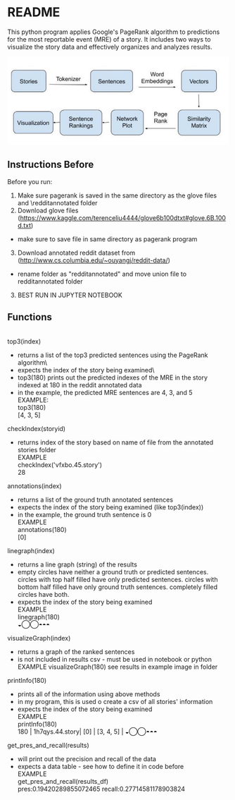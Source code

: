 # README

This python program applies Google's PageRank algorithm to predictions for the most reportable event (MRE) of a story. It includes two ways to visualize the story data and effectively organizes and analyzes results.

![Flow chart of program](diagram.jpg)

## Instructions Before

Before you run:
1. Make sure pagerank is saved in the same directory as the glove files and \redditannotated folder
2. Download glove files (https://www.kaggle.com/terenceliu4444/glove6b100dtxt#glove.6B.100d.txt)
  - make sure to save file in same directory as pagerank program
3. Download annotated reddit dataset from (http://www.cs.columbia.edu/~ouyangj/reddit-data/)
  - rename folder as "redditannotated" and move union file to redditannotated folder
3. BEST RUN IN JUPYTER NOTEBOOK

## Functions
\
top3(index)
- returns a list of the top3 predicted sentences using the PageRank algorithm\
- expects the index of the story being examined\
- top3(180) prints out the predicted indexes of the MRE in the story indexed at 180 in the reddit annotated data
- in the example, the predicted MRE sentences are 4, 3, and 5\
EXAMPLE:\
top3(180)\
[4, 3, 5]

checkIndex(storyid)
- returns index of the story based on name of file from the annotated stories folder\
EXAMPLE\
checkIndex('vfxbo.45.story')\
28

annotations(index)
- returns a list of the ground truth annotated sentences
- expects the index of the story being examined (like top3(index))
- in the example, the ground truth sentence is 0\
EXAMPLE\
annotations(180)\
[0]

linegraph(index)
- returns a line graph (string) of the results
- empty circles have neither a ground truth or predicted sentences. circles with top half filled have only predicted sentences. circles with bottom half filled have only ground truth sentences. completely filled circles have both.
- expects the index of the story being examined\
EXAMPLE\
linegraph(180)\
◒◯◯◓◓◓

visualizeGraph(index)
- returns a graph of the ranked sentences
- is not included in results csv - must be used in notebook or python\
EXAMPLE
visualizeGraph(180)
see results in example image in folder

printInfo(180)
- prints all of the information using above methods
- in my program, this is used o create a csv of all stories' information
- expects the index of the story being examined\
EXAMPLE\
printInfo(180)\
180 | 1h7qys.44.story|  [0] |  [3, 4, 5]  | ◒◯◯◓◓◓

get_pres_and_recall(results)
- will print out the precision and recall of the data
- expects a data table - see how to define it in code before\
EXAMPLE\
get_pres_and_recall(results_df)\
pres:0.19420289855072465 recall:0.27714581178903824
